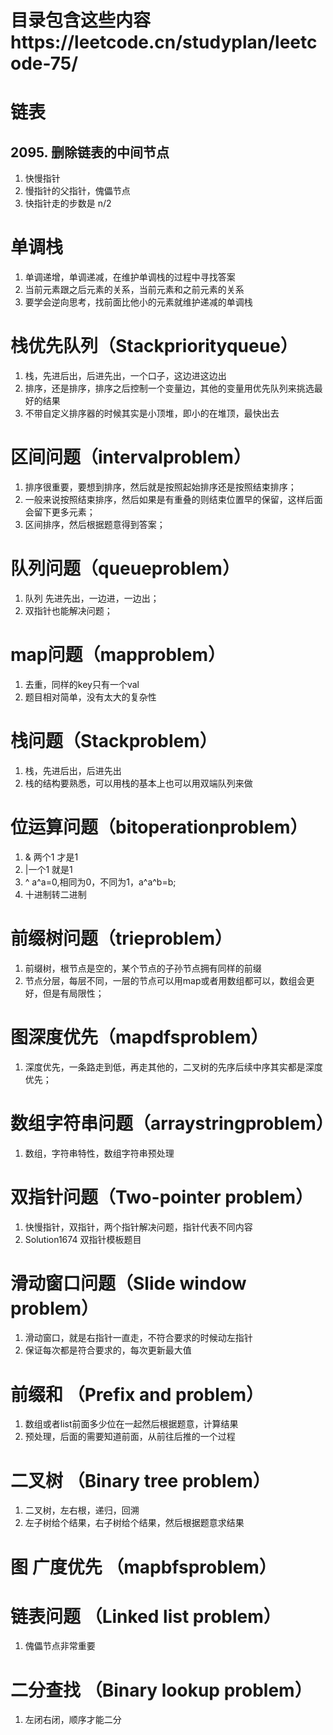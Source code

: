 # 目录包含这些内容https://leetcode.cn/studyplan/leetcode-75/


# 链表
## 2095. 删除链表的中间节点
1. 快慢指针
2. 慢指针的父指针，傀儡节点
3. 快指针走的步数是 n/2

# 单调栈
1. 单调递增，单调递减，在维护单调栈的过程中寻找答案
2. 当前元素跟之后元素的关系，当前元素和之前元素的关系
3. 要学会逆向思考，找前面比他小的元素就维护递减的单调栈

# 栈优先队列（Stackpriorityqueue）
1. 栈，先进后出，后进先出，一个口子，这边进这边出
2. 排序，还是排序，排序之后控制一个变量边，其他的变量用优先队列来挑选最好的结果
3. 不带自定义排序器的时候其实是小顶堆，即小的在堆顶，最快出去

# 区间问题（intervalproblem）
1. 排序很重要，要想到排序，然后就是按照起始排序还是按照结束排序；
2. 一般来说按照结束排序，然后如果是有重叠的则结束位置早的保留，这样后面会留下更多元素；
3. 区间排序，然后根据题意得到答案；

# 队列问题（queueproblem）
1. 队列 先进先出，一边进，一边出；
2. 双指针也能解决问题；

# map问题（mapproblem）
1. 去重，同样的key只有一个val
2. 题目相对简单，没有太大的复杂性

# 栈问题（Stackproblem）
1. 栈，先进后出，后进先出
2. 栈的结构要熟悉，可以用栈的基本上也可以用双端队列来做

# 位运算问题（bitoperationproblem）
1. & 两个1 才是1
2. |一个1 就是1
3. ^ a^a=0,相同为0，不同为1，a^a^b=b;
4. 十进制转二进制

# 前缀树问题（trieproblem）
1. 前缀树，根节点是空的，某个节点的子孙节点拥有同样的前缀
2. 节点分层，每层不同，一层的节点可以用map或者用数组都可以，数组会更好，但是有局限性；

# 图深度优先（mapdfsproblem）
1. 深度优先，一条路走到低，再走其他的，二叉树的先序后续中序其实都是深度优先；

# 数组字符串问题（arraystringproblem）
1. 数组，字符串特性，数组字符串预处理

# 双指针问题（Two-pointer problem）
1. 快慢指针，双指针，两个指针解决问题，指针代表不同内容
2. Solution1674 双指针模板题目

# 滑动窗口问题（Slide window problem）
1. 滑动窗口，就是右指针一直走，不符合要求的时候动左指针
2. 保证每次都是符合要求的，每次更新最大值

# 前缀和 （Prefix and problem）
1. 数组或者list前面多少位在一起然后根据题意，计算结果
2. 预处理，后面的需要知道前面，从前往后推的一个过程

# 二叉树 （Binary tree problem）
1. 二叉树，左右根，递归，回溯
2. 左子树给个结果，右子树给个结果，然后根据题意求结果

# 图 广度优先 （mapbfsproblem）

# 链表问题 （Linked list problem）
1. 傀儡节点非常重要

# 二分查找 （Binary lookup problem）
1. 左闭右闭，顺序才能二分

